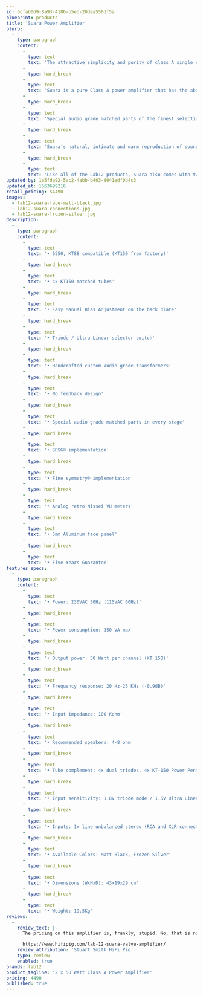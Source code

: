 ```yaml
---
id: 6cfab0d9-8a93-4186-b5ed-20dea5501f5a
blueprint: products
title: 'Suara Power Amplifier'
blurb:
  -
    type: paragraph
    content:
      -
        type: text
        text: 'The attractive simplicity and purity of class A single ended power amplifiers are imprinted in Suara, a high-fidelity audiophile Parallel tube Class A power amplifier.'
      -
        type: hard_break
      -
        type: text
        text: 'Suara is a pure Class A power amplifier that has the ability to reproduce music with exceptional musicality and directness whilst its 50W per channel bring immense and controlled power out of the box able to drive any audio system’s loud speakers.'
      -
        type: hard_break
      -
        type: text
        text: 'Special audio grade matched parts of the finest selections in every stage, refined voicing tests and countless hours of actual listening, allowed us to create this great octal tube based power amplifier, that offers both Triode and Ultra Linear mode at the tip of the switch.'
      -
        type: hard_break
      -
        type: text
        text: 'Suara’s natural, intimate and warm reproduction of sounding will surely immerse the listener in a long- lasting audition without any listening fatigue.'
      -
        type: hard_break
      -
        type: text
        text: 'Like all of the Lab12 products, Suara also comes with two colour choices of glass blasting anodizing finish.'
updated_by: 1e5fda92-5ac2-4abb-b403-8041edf0b4c3
updated_at: 1663699216
retail_pricing: $4490
images:
  - lab12-suara-face-matt-black.jpg
  - lab12-suara-connections.jpg
  - lab12-suara-frozen-silver.jpg
description:
  -
    type: paragraph
    content:
      -
        type: text
        text: '• 6550, KT88 compatible (KT150 from factory)'
      -
        type: hard_break
      -
        type: text
        text: '• 4x KT150 matched tubes'
      -
        type: hard_break
      -
        type: text
        text: '• Easy Manual Bias Adjustment on the back plate'
      -
        type: hard_break
      -
        type: text
        text: '• Triode / Ultra Linear selector switch'
      -
        type: hard_break
      -
        type: text
        text: '• Handcrafted custom audio grade transformers'
      -
        type: hard_break
      -
        type: text
        text: '• No feedback design'
      -
        type: hard_break
      -
        type: text
        text: '• Special audio grade matched parts in every stage'
      -
        type: hard_break
      -
        type: text
        text: '• SRSG® implementation'
      -
        type: hard_break
      -
        type: text
        text: '• Fine symmetry® implementation'
      -
        type: hard_break
      -
        type: text
        text: '• Analog retro Nissei VU meters'
      -
        type: hard_break
      -
        type: text
        text: '• 5mm Aluminum face panel'
      -
        type: hard_break
      -
        type: text
        text: '• Five Years Guarantee'
features_specs:
  -
    type: paragraph
    content:
      -
        type: text
        text: '• Power: 230VAC 50Hz (115VAC 60Hz)'
      -
        type: hard_break
      -
        type: text
        text: '• Power consumption: 350 VA max'
      -
        type: hard_break
      -
        type: text
        text: '• Output power: 50 Watt per channel (KT 150)'
      -
        type: hard_break
      -
        type: text
        text: '• Frequency response: 20 Hz-25 KHz (-0.9dB)'
      -
        type: hard_break
      -
        type: text
        text: '• Input impedance: 100 Kohm'
      -
        type: hard_break
      -
        type: text
        text: '• Recommended speakers: 4-8 ohm'
      -
        type: hard_break
      -
        type: text
        text: '• Tube complement: 4x dual triodes, 4x KT-150 Power Pentodes'
      -
        type: hard_break
      -
        type: text
        text: '• Input sensitivity: 1.8V triode mode / 1.5V Ultra Linear mode'
      -
        type: hard_break
      -
        type: text
        text: '• Inputs: 1x line unbalanced stereo (RCA and XLR connectors)'
      -
        type: hard_break
      -
        type: text
        text: '• Available Colors: Matt Black, Frozen Silver'
      -
        type: hard_break
      -
        type: text
        text: '• Dimensions (WxHxD): 43x19x29 cm'
      -
        type: hard_break
      -
        type: text
        text: '• Weight: 19.5Kg'
reviews:
  -
    review_text: |-
      The pricing on this amplifier is, frankly, stupid. No, that is not really fair, is it? I’m better off saying that the asking price for this amplifier represents a bit of a bargain and I’ve heard valve amplifiers, and solid-state amps for that matter that cost a lot more than this not have the same sense of power and control that the Suana brings to the party.

      https://www.hifipig.com/lab-12-suara-valve-amplifier/
    review_attribution: 'Stuart Smith HiFi Pig'
    type: review
    enabled: true
brands: lab12
product_tagline: '2 x 50 Watt Class A Power Amplifier'
pricing: 4490
published: true
---
```

